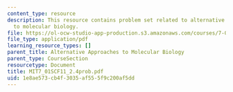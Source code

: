 ```yaml
---
content_type: resource
description: This resource contains problem set related to alternative approaches
  to molecular biology.
file: https://ol-ocw-studio-app-production.s3.amazonaws.com/courses/7-01sc-fundamentals-of-biology-fall-2011/1e8ae573cb4f3035af555f9c200af5dd_MIT7_01SCF11_2.4prob.pdf
file_type: application/pdf
learning_resource_types: []
parent_title: Alternative Approaches to Molecular Biology
parent_type: CourseSection
resourcetype: Document
title: MIT7_01SCF11_2.4prob.pdf
uid: 1e8ae573-cb4f-3035-af55-5f9c200af5dd
---
```

